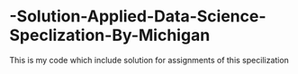 # -Solution-Applied-Data-Science-Speclization-By-Michigan
This is my code which include solution for assignments of this specilization
